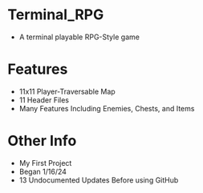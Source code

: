 # Terminal_RPG
- A terminal playable RPG-Style game

# Features
- 11x11 Player-Traversable Map
- 11 Header Files
- Many Features Including Enemies, Chests, and Items

# Other Info
- My First Project
- Began 1/16/24
- 13 Undocumented Updates Before using GitHub
